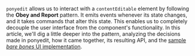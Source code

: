 `ponyedit` allows us to interact with a `contentEditable` element by following the **Obey and Report** pattern. It emits events whenever its state changes, and it takes commands that alter this state. This enables us to completely decouple the user interface from the component's functionality. In this article, we'll dig a little deeper into the pattern, analyzing the decisions made in ponyedit, how it came together, its resulting API, and the [sample _bare bones_ UI implementation][1].

[1]: https://github.com/bevacqua/ponyedit/blob/master/web/assets/js/example.js
